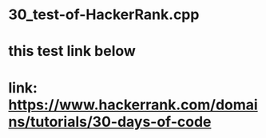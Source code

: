 # 30_test-of-HackerRank.cpp
# this test link below 
# link: https://www.hackerrank.com/domains/tutorials/30-days-of-code

